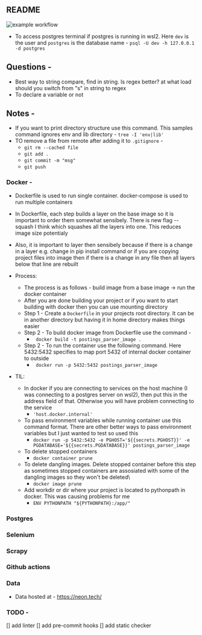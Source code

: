 ## README
![example workflow](https://github.com/jetale/postings_parser/actions/workflows/main.yml/badge.svg)


- To access postgres terminal if postgres is running in wsl2. Here `dev` is the user and `postgres` is the database name - `psql -U dev -h 127.0.0.1 -d postgres`




## Questions -
- Best way to string compare, find in string. Is regex better? at what load should you switch from "s" in string to regex
- To declare a variable or not




## Notes -
- If you want to print directory structure use this command. This samples command ignores env and lib directory - `tree -I 'env|lib'`
- TO remove a file from remote after adding it to `.gitignore` -
	- `git rm --cached file`
	- `git add .`
	- `git commit -m "msg"`
	- `git push`


### Docker -
 - Dockerfile is used to run single container. docker-compose is used to run multiple containers
 - In Dockerfile, each step builds a layer on the base image so it is important to order them somewhat sensibely. There is new flag --squash I think which squashes all the layers into one. This reduces image size potentialy
 - Also, it is important to layer then sensibely because if there is a change in a layer e.g. change in pip install command or if you are copying project files into image then if there is a change in any file then all layers below that line are rebuilt
 - Process:
	- The process is as follows - build image from a base image -> run the docker container
	- After you are done building your project or if you want to start building with docker then you can use mounting directory
	- Step 1 - Create a `Dockerfile` in your projects root directory. It can be in another directory but having it in home directory makes things easier
	- Step 2 - To build docker image from Dockerfile use the command -
		- ` docker build -t postings_parser_image .`
	- Step 2 - To run the container use the following command. Here 5432:5432 specifies to map port 5432 of internal docker container to outside
		- ` docker run -p 5432:5432 postings_parser_image`

 - TIL:
	- In docker if you are connecting to services on the host machine (I was connecting to a postgres server on wsl2), then put this in the address field of that. Otherwise you will have problem connecting to the service
		- `'host.docker.internal'`
	- To pass environment variables while running container use this command format. There are other better ways to pass environment variables but I just wanted to test so used this
		- `docker run -p 5432:5432 -e PGHOST='${{secrets.PGHOST}}' -e PGDATABASE='${{secrets.PGDATABASE}}' postings_parser_image`
	- To delete stopped containers
		- `docker container prune`
	- To delete dangling images. Delete stopped container before this step as sometimes stopped containers are assosiated with some of the dangling images so they won't be deleted\
		- `docker image prune`
	- Add workdir or dir where your project is located to pythonpath in docker. This was causing problems for me
		- `ENV PYTHONPATH "${PYTHONPATH}:/app/"`

### Postgres

### Selenium

### Scrapy

### Github actions

### Data
 - Data hosted at - https://neon.tech/



### TODO -
 [] add linter
 [] add pre-commit hooks
 [] add static checker
